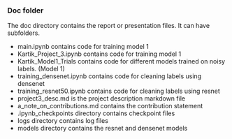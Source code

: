 ### Doc folder

The doc directory contains the report or presentation files. It can have subfolders.
 - main.ipynb contains code for training model 1
 - Kartik_Project_3.ipynb contains code for training model 1 
 - Kartik_Model1_Trials contains code for different models trained on noisy labels. (Model 1)
 - training_densenet.ipynb contains code for cleaning labels using densenet
 - training_resnet50.ipynb contains code for cleaning labels using resnet
 - project3_desc.md is the project description markdown file
 - a_note_on_contributions.md contains the contribution statement 
 - .ipynb_checkpoints directory contains checkpoint files
 - logs directory contains log files
 - models directory contains the resnet and densenet models
